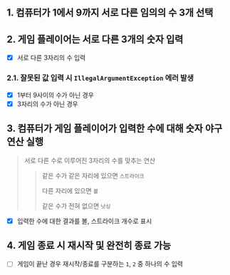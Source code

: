## 1. 컴퓨터가 1에서 9까지 서로 다른 임의의 수 3개 선택

## 2. 게임 플레이어는 서로 다른 3개의 숫자 입력

- [x] 서로 다른 3자리의 수 입력

### 2.1. 잘못된 값 입력 시 `IllegalArgumentException` 에러 발생

- [x] 1부터 9사이의 수가 아닌 경우
- [x] 3자리의 수가 아닌 경우

## 3. 컴퓨터가 게임 플레이어가 입력한 수에 대해 숫자 야구 연산 실행

> 서로 다른 수로 이루어진 3자리의 수를 맞추는 연산
>> 같은 수가 같은 자리에 있으면 `스트라이크`
>>
>> 다른 자리에 있으면 `볼`
>>
>> 같은 수가 전혀 없으면 `낫싱`

- [x] 입력한 수에 대한 결과를 볼, 스트라이크 개수로 표시

## 4. 게임 종료 시 재시작 및 완전히 종료 가능

- [ ] 게임이 끝난 경우 재시작/종료를 구분하는 `1`, `2` 중 하나의 수 입력
